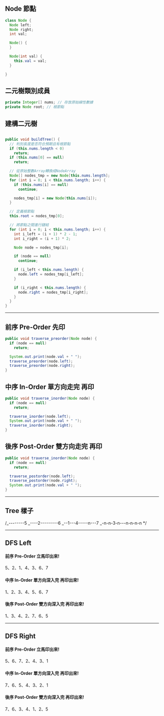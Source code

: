## Node 節點

```java
class Node {
  Node left;
  Node right;
  int val;

  Node() {
  }

  Node(int val) {
    this.val = val;
  }

}
```

## 二元樹類別成員

```java
private Integer[] nums; // 存放原始線性數據
private Node root; // 根節點
```

## 建構二元樹

```java

public void buildTree() {
  // 判別長度是否符合預期且有根節點
  if (this.nums.length < 0)
    return;
  if (this.nums[0] == null)
    return;

  // 從原始整數Array轉換成NodeArray
  Node[] nodes_tmp = new Node[this.nums.length];
  for (int i = 0; i < this.nums.length; i++) {
    if (this.nums[i] == null)
      continue;

    nodes_tmp[i] = new Node(this.nums[i]);
  }

  // 定義根節點
  this.root = nodes_tmp[0];

  // 將節點之間進行鏈結
  for (int i = 0; i < this.nums.length; i++) {
    int i_left = (i + 1) * 2 - 1;
    int i_right = (i + 1) * 2;

    Node node = nodes_tmp[i];

    if (node == null)
      continue;

    if (i_left < this.nums.length) {
      node.left = nodes_tmp[i_left];
    }

    if (i_right < this.nums.length) {
      node.right = nodes_tmp[i_right];
    }
  }
}
```

---

## 前序 Pre-Order 先印

```java
public void traverse_preorder(Node node) {
  if (node == null)
    return;

  System.out.print(node.val + " ");
  traverse_preorder(node.left);
  traverse_preorder(node.right);
}
```

## 中序 In-Order 單方向走完 再印

```java
public void traverse_inorder(Node node) {
  if (node == null)
    return;

  traverse_inorder(node.left);
  System.out.print(node.val + " ");
  traverse_inorder(node.right);
}
```

## 後序 Post-Order 雙方向走完 再印

```java
public void traverse_inorder(Node node) {
  if (node == null)
    return;

  traverse_postorder(node.left);
  traverse_postorder(node.right);
  System.out.print(node.val + " ");
}
```

---

## Tree 樣子

/_--------5
_----2---------6
_--1---4-----n---7
_-n-n-3-n---n-n-n-n
\*/

---

## DFS Left

#### 前序 Pre-Order 立馬印出來!

5、2、1、4、3、6、7

#### 中序 In-Order 單方向深入完 再印出來!

1、2、3、4、5、6、7

#### 後序 Post-Order 雙方向深入完 再印出來!

1、3、4、2、7、6、5

---

## DFS Right

#### 前序 Pre-Order 立馬印出來!

5、6、7、2、4、3、1

#### 中序 In-Order 單方向深入完 再印出來!

7、6、5、4、3、2、1

#### 後序 Post-Order 雙方向深入完 再印出來!

7、6、3、4、1、2、5
